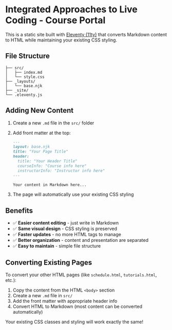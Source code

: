 # Integrated Approaches to Live Coding - Course Portal

This is a static site built with [Eleventy (11ty)](https://www.11ty.dev/) that converts Markdown content to HTML while maintaining your existing CSS styling.

## File Structure

```
├── src/                   
│   ├── index.md          
│   └── style.css        
├── _layouts/              
│   └── base.njk          
├── _site/                
└── .eleventy.js         
```

## Adding New Content

1. Create a new `.md` file in the `src/` folder
2. Add front matter at the top:
   ```markdown
   ---
   layout: base.njk
   title: "Your Page Title"
   header:
     title: "Your Header Title"
     courseInfo: "Course info here"
     instructorInfo: "Instructor info here"
   ---
   
   Your content in Markdown here...
   ```

3. The page will automatically use your existing CSS styling

## Benefits

- ✅ **Easier content editing** - just write in Markdown
- ✅ **Same visual design** - CSS styling is preserved
- ✅ **Faster updates** - no more HTML tags to manage
- ✅ **Better organization** - content and presentation are separated
- ✅ **Easy to maintain** - simple file structure

## Converting Existing Pages

To convert your other HTML pages (like `schedule.html`, `tutorials.html`, etc.):

1. Copy the content from the HTML `<body>` section
2. Create a new `.md` file in `src/`
3. Add the front matter with appropriate header info
4. Convert HTML to Markdown (most content can be converted automatically)

Your existing CSS classes and styling will work exactly the same! 
